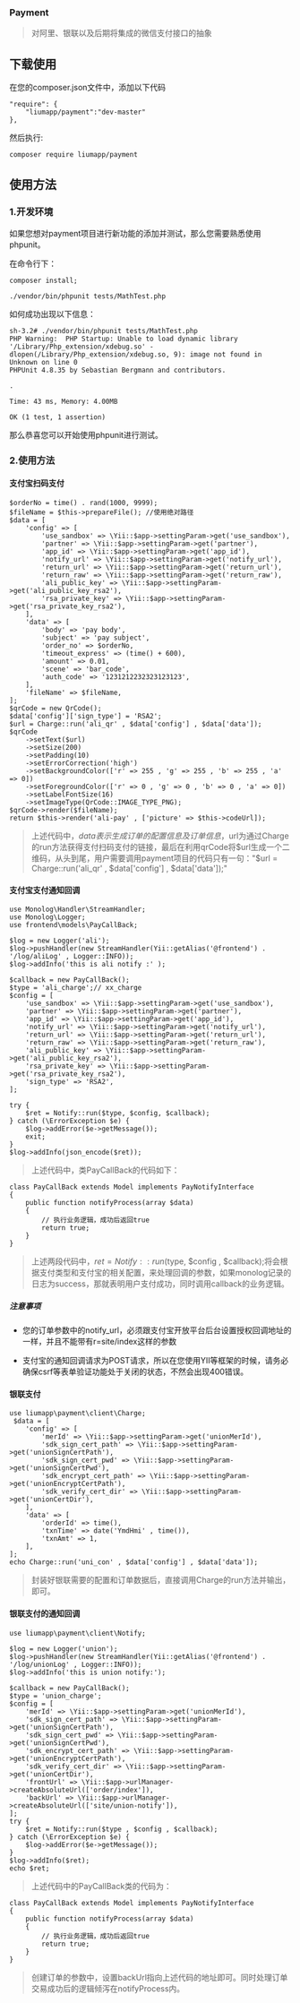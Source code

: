 ### Payment

> 对阿里、银联以及后期将集成的微信支付接口的抽象

## 下载使用

在您的composer.json文件中，添加以下代码

    "require": {
        "liumapp/payment":"dev-master"
    },

然后执行:

    composer require liumapp/payment

## 使用方法

### 1.开发环境

如果您想对payment项目进行新功能的添加并测试，那么您需要熟悉使用phpunit。

在命令行下：

    composer install;
    
    ./vendor/bin/phpunit tests/MathTest.php

如何成功出现以下信息：

    sh-3.2# ./vendor/bin/phpunit tests/MathTest.php 
    PHP Warning:  PHP Startup: Unable to load dynamic library '/Library/Php_extension/xdebug.so' - dlopen(/Library/Php_extension/xdebug.so, 9): image not found in Unknown on line 0
    PHPUnit 4.8.35 by Sebastian Bergmann and contributors.
    
    .
    
    Time: 43 ms, Memory: 4.00MB
    
    OK (1 test, 1 assertion)
    
那么恭喜您可以开始使用phpunit进行测试。

### 2.使用方法

#### 支付宝扫码支付
    
    $orderNo = time() . rand(1000, 9999);
    $fileName = $this->prepareFile(); //使用绝对路径
    $data = [
        'config' => [
            'use_sandbox' => \Yii::$app->settingParam->get('use_sandbox'),
            'partner' => \Yii::$app->settingParam->get('partner'),
            'app_id' => \Yii::$app->settingParam->get('app_id'),
            'notify_url' => \Yii::$app->settingParam->get('notify_url'),
            'return_url' => \Yii::$app->settingParam->get('return_url'),
            'return_raw' => \Yii::$app->settingParam->get('return_raw'),
            'ali_public_key' => \Yii::$app->settingParam->get('ali_public_key_rsa2'),
            'rsa_private_key' => \Yii::$app->settingParam->get('rsa_private_key_rsa2'),
        ],
        'data' => [
            'body' => 'pay body',
            'subject' => 'pay subject',
            'order_no' => $orderNo,
            'timeout_express' => (time() + 600),
            'amount' => 0.01,
            'scene' => 'bar_code',
            'auth_code' => '1231212232323123123',
        ],
        'fileName' => $fileName,
    ];
    $qrCode = new QrCode();
    $data['config']['sign_type'] = 'RSA2';
    $url = Charge::run('ali_qr' , $data['config'] , $data['data']);
    $qrCode
        ->setText($url)
        ->setSize(200)
        ->setPadding(10)
        ->setErrorCorrection('high')
        ->setBackgroundColor(['r' => 255 , 'g' => 255 , 'b' => 255 , 'a' => 0])
        ->setForegroundColor(['r' => 0 , 'g' => 0 , 'b' => 0 , 'a' => 0])
        ->setLabelFontSize(16)
        ->setImageType(QrCode::IMAGE_TYPE_PNG);
    $qrCode->render($fileName);
    return $this->render('ali-pay' , ['picture' => $this->codeUrl]);
    
> 上述代码中，$data表示生成订单的配置信息及订单信息，$url为通过Charge的run方法获得支付扫码支付的链接，最后在利用qrCode将$url生成一个二维码，从头到尾，用户需要调用payment项目的代码只有一句："$url = Charge::run('ali_qr' , $data['config'] , $data['data']);"

#### 支付宝支付通知回调

    use Monolog\Handler\StreamHandler;
    use Monolog\Logger;
    use frontend\models\PayCallBack;
    
    $log = new Logger('ali');
    $log->pushHandler(new StreamHandler(Yii::getAlias('@frontend') . '/log/aliLog' , Logger::INFO));
    $log->addInfo('this is ali notify :' );
    
    $callback = new PayCallBack();
    $type = 'ali_charge';// xx_charge
    $config = [
        'use_sandbox' => \Yii::$app->settingParam->get('use_sandbox'),
        'partner' => \Yii::$app->settingParam->get('partner'),
        'app_id' => \Yii::$app->settingParam->get('app_id'),
        'notify_url' => \Yii::$app->settingParam->get('notify_url'),
        'return_url' => \Yii::$app->settingParam->get('return_url'),
        'return_raw' => \Yii::$app->settingParam->get('return_raw'),
        'ali_public_key' => \Yii::$app->settingParam->get('ali_public_key_rsa2'),
        'rsa_private_key' => \Yii::$app->settingParam->get('rsa_private_key_rsa2'),
        'sign_type' => 'RSA2',
    ];
    
    try {
        $ret = Notify::run($type, $config, $callback);
    } catch (\ErrorException $e) {
        $log->addError($e->getMessage());
        exit;
    }
    $log->addInfo(json_encode($ret));
    

> 上述代码中，类PayCallBack的代码如下：

    class PayCallBack extends Model implements PayNotifyInterface
    {
        public function notifyProcess(array $data)
        {
            // 执行业务逻辑，成功后返回true
            return true;
        }
    }
    
> 上述两段代码中，$ret = Notify::run($type, $config , $callback);将会根据支付类型和支付宝的相关配置，来处理回调的参数，如果monolog记录的日志为success，那就表明用户支付成功，同时调用callback的业务逻辑。

##### 注意事项

* 您的订单参数中的notify_url，必须跟支付宝开放平台后台设置授权回调地址的一样，并且不能带有r=site/index这样的参数

* 支付宝的通知回调请求为POST请求，所以在您使用YII等框架的时候，请务必确保csrf等表单验证功能处于关闭的状态，不然会出现400错误。

#### 银联支付

    use liumapp\payment\client\Charge;
     $data = [
        'config' => [
            'merId' => \Yii::$app->settingParam->get('unionMerId'),
            'sdk_sign_cert_path' => \Yii::$app->settingParam->get('unionSignCertPath'),
            'sdk_sign_cert_pwd' => \Yii::$app->settingParam->get('unionSignCertPwd'),
            'sdk_encrypt_cert_path' => \Yii::$app->settingParam->get('unionEncryptCertPath'),
            'sdk_verify_cert_dir' => \Yii::$app->settingParam->get('unionCertDir'),
        ],
        'data' => [
            'orderId' => time(),
            'txnTime' => date('YmdHmi' , time()),
            'txnAmt' => 1,
        ],
    ];
    echo Charge::run('uni_con' , $data['config'] , $data['data']);

> 封装好银联需要的配置和订单数据后，直接调用Charge的run方法并输出，即可。


#### 银联支付的通知回调
    
    use liumapp\payment\client\Notify;
    
    $log = new Logger('union');
    $log->pushHandler(new StreamHandler(Yii::getAlias('@frontend') . '/log/unionLog' , Logger::INFO));
    $log->addInfo('this is union notify:');
    
    $callback = new PayCallBack();
    $type = 'union_charge';
    $config = [
        'merId' => \Yii::$app->settingParam->get('unionMerId'),
        'sdk_sign_cert_path' => \Yii::$app->settingParam->get('unionSignCertPath'),
        'sdk_sign_cert_pwd' => \Yii::$app->settingParam->get('unionSignCertPwd'),
        'sdk_encrypt_cert_path' => \Yii::$app->settingParam->get('unionEncryptCertPath'),
        'sdk_verify_cert_dir' => \Yii::$app->settingParam->get('unionCertDir'),
        'frontUrl' => \Yii::$app->urlManager->createAbsoluteUrl(['order/index']),
        'backUrl' => \Yii::$app->urlManager->createAbsoluteUrl(['site/union-notify']),
    ];
    try {
        $ret = Notify::run($type , $config , $callback);
    } catch (\ErrorException $e) {
        $log->addError($e->getMessage());
    }
    $log->addInfo($ret);
    echo $ret;
    
> 上述代码中的PayCallBack类的代码为：

    class PayCallBack extends Model implements PayNotifyInterface
    {
        public function notifyProcess(array $data)
        {
            // 执行业务逻辑，成功后返回true
            return true;
        }
    }
    
> 创建订单的参数中，设置backUrl指向上述代码的地址即可。同时处理订单交易成功后的逻辑倾泻在notifyProcess内。
